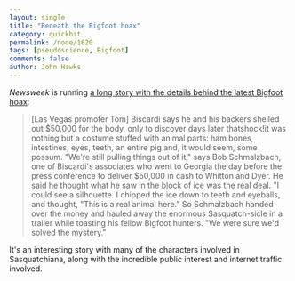 ```yaml
---
layout: single 
title: "Beneath the Bigfoot hoax" 
category: quickbit
permalink: /node/1620
tags: [pseudoscience, Bigfoot] 
comments: false 
author: John Hawks 
---
```


<i>Newsweek</i> is running <a href="http://www.newsweek.com/id/155355">a long story with the details behind the latest Bigfoot hoax</a>: 

<blockquote>[Las Vegas promoter Tom] Biscardi says he and his backers shelled out $50,000 for the body, only to discover days later thatshock!it was nothing but a costume stuffed with animal parts: ham bones, intestines, eyes, teeth, an entire pig and, it would seem, some possum. "We're still pulling things out of it," says Bob Schmalzbach, one of Biscardi's associates who went to Georgia the day before the press conference to deliver $50,000 in cash to Whitton and Dyer. He said he thought what he saw in the block of ice was the real deal. "I could see a silhouette. I chipped the ice down to teeth and eyeballs, and thought, "This is a real animal here." So Schmalzbach handed over the money and hauled away the enormous Sasquatch-sicle in a trailer while toasting his fellow Bigfoot hunters. "We were sure we'd solved the mystery."</blockquote>

It's an interesting story with many of the characters involved in Sasquatchiana, along with the incredible public interest and internet traffic involved. 




